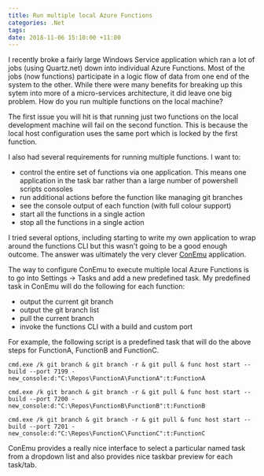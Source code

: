 ```yaml
---
title: Run multiple local Azure Functions
categories: .Net
tags: 
date: 2018-11-06 15:10:00 +11:00
---
```


I recently broke a fairly large Windows Service application which ran a lot of jobs (using Quartz.net) down into individual Azure Functions. Most of the jobs (now functions) participate in a logic flow of data from one end of the system to the other. While there were many benefits for breaking up this sytem into more of a micro-services architecture, it did leave one big problem. How do you run multiple functions on the local machine?

<!--more-->

The first issue you will hit is that running just two functions on the local development machine will fail on the second function. This is because the local host configuration uses the same port which is locked by the first function.

I also had several requirements for running multiple functions. I want to:

- control the entire set of functions via one application. This means one application in the task bar rather than a large number of powershell scripts consoles
- run additional actions before the function like managing git branches
- see the console output of each function (with full colour support)
- start all the functions in a single action
- stop all the functions in a single action

I tried several options, including starting to write my own application to wrap around the functions CLI but this wasn't going to be a good enough outcome. The answer was ultimately the very clever [ConEmu][0] application.

The way to configure ConEmu to execute multiple local Azure Functions is to go into Settings -> Tasks and add a new predefined task. My predefined task in ConEmu will do the following for each function:

- output the current git branch
- output the git branch list
- pull the current branch
- invoke the functions CLI with a build and custom port

For example, the following script is a predefined task that will do the above steps for FunctionA, FunctionB and FunctionC.

```
cmd.exe /k git branch & git branch -r & git pull & func host start --build --port 7199 -new_console:d:"C:\Repos\FunctionA\FunctionA":t:FunctionA

cmd.exe /k git branch & git branch -r & git pull & func host start --build --port 7200 -new_console:d:"C:\Repos\FunctionB\FunctionB":t:FunctionB

cmd.exe /k git branch & git branch -r & git pull & func host start --build --port 7201 -new_console:d:"C:\Repos\FunctionC\FunctionC":t:FunctionC
```

ConEmu provides a really nice interface to select a particular named task from a dropdown list and also provides nice taskbar preview for each task/tab.

[0]: https://conemu.github.io/